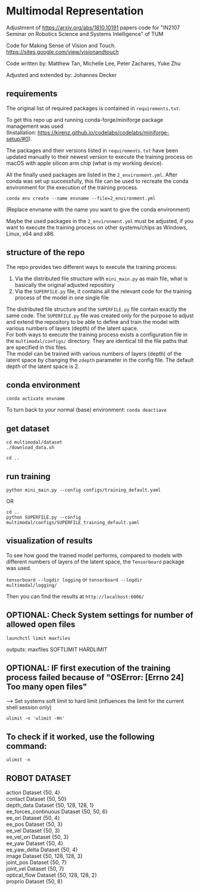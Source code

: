 # Multimodal Representation 

Adjustment of https://arxiv.org/abs/1810.10191 papers code for "IN2107 Seminar on Robotics Science and Systems Intelligence" of TUM

Code for Making Sense of Vision and Touch. 
https://sites.google.com/view/visionandtouch

Code written by: Matthew Tan, Michelle Lee, Peter Zachares, Yuke Zhu

Adjusted and extended by: Johannes Decker

## requirements
The original list of required packages is contained in `requirements.txt`.

To get this repo up and running conda-forge/miniforge package management was used\
(Installation: https://kirenz.github.io/codelabs/codelabs/miniforge-setup/#0).

The packages and their versions listed in `requirements.txt` have been updated manually to their newest version to execute the training process on macOS with apple silicon arm chip (what is my working device).

All the finally used packages are listed in the `2_environment.yml`. After conda was set up successfully, this file can be used to recreate the conda environment for the execution of the training process.

`conda env create --name envname --file=2_environment.yml`

(Replace envname with the name you want to give the conda environment)

Maybe the used packages in the `2_environment.yml` must be adjusted, if you want to execute the training process on other systems/chips as Windows, Linux, x64 and x86.

## structure of the repo
The repo provides two different ways to execute the training process:
1. Via the distributed file structure with `mini_main.py` as main file, what is basically the original adjusted repository
2. Via the `SUPERFILE.py` file, it contains all the relevant code for the training process of the model in one single file

The distributed file structure and the `SUPERFILE.py` file contain exactly the same code. The `SUPERFILE.py` file was created only for the purpose to adjust and extend the repository to be able to define and train the model with various numbers of layers (depth) of the latent space.\
For both ways to execute the training process exists a configuration file in the `multimodal/configs/` directory. They are identical till the file paths that are specified in this files.\
The model can be trained with various numbers of layers (depth) of the latent space by changing the `zdepth` parameter in the config file. The default depth of the latent space is 2.

## conda environment
`conda activate envname`

To turn back to your normal (base) environment: `conda deactiave`

## get dataset
```
cd multimodal/dataset
./download_data.sh
```

`cd ..`

## run training
`python mini_main.py --config configs/training_default.yaml`

OR

`cd ..`\
`python SUPERFILE.py --config multimodal/configs/SUPERFILE_training_default.yaml`

## visualization of results
To see how good the trained model performs, compared to models with different numbers of layers of the latent space, the `Tensorboard` package was used.

`tensorboard --logdir logging` or `tensorboard --logdir multimodal/logging/`

Then you can find the results at `http://localhost:6006/`

## OPTIONAL: Check System settings for number of allowed open files
`launchctl limit maxfiles` 

outputs: maxfiles    SOFTLIMIT       HARDLIMIT

## OPTIONAL: IF first execution of the training process failed because of "OSError: [Errno 24] Too many open files"
--> Set systems soft limit to hard limit (influences the limit for the current shell session only)

`ulimit -n 'ulimit -Hn'`

## To check if it worked, use the following command:
`ulimit -n`

## ROBOT DATASET
action                   Dataset {50, 4}\
contact                  Dataset {50, 50}\
depth_data               Dataset {50, 128, 128, 1}\
ee_forces_continuous     Dataset {50, 50, 6}\
ee_ori                   Dataset {50, 4}\
ee_pos                   Dataset {50, 3}\
ee_vel                   Dataset {50, 3}\
ee_vel_ori               Dataset {50, 3}\
ee_yaw                   Dataset {50, 4}\
ee_yaw_delta             Dataset {50, 4}\
image                    Dataset {50, 128, 128, 3}\
joint_pos                Dataset {50, 7}\
joint_vel                Dataset {50, 7}\
optical_flow             Dataset {50, 128, 128, 2}\
proprio                  Dataset {50, 8}
